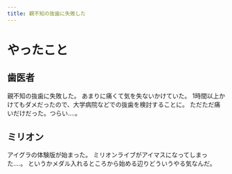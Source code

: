 ```yaml
---
title: 親不知の抜歯に失敗した
---
```


# やったこと

## 歯医者

親不知の抜歯に失敗した。
あまりに痛くて気を失ないかけていた。
1時間以上かけてもダメだったので、大学病院などでの抜歯を検討することに。
ただただ痛いだけだった。つらい‥‥。

## ミリオン

アイグラの体験版が始まった。
ミリオンライブがアイマスになってしまった‥‥。
というかメダル入れるところから始める辺りどういうやる気なんだ。
